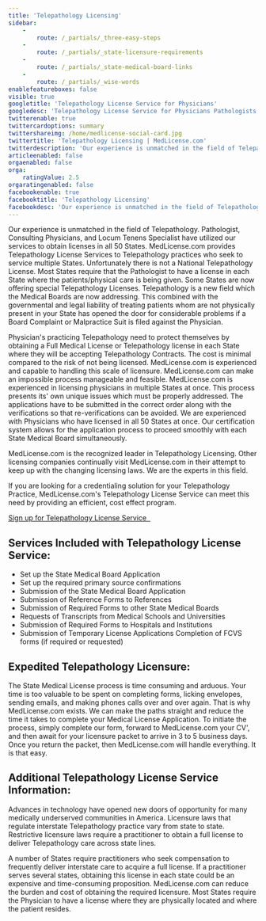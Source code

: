 ```yaml
---
title: 'Telepathology Licensing'
sidebar:
    -
        route: /_partials/_three-easy-steps
    -
        route: /_partials/_state-licensure-requirements
    -
        route: /_partials/_state-medical-board-links
    -
        route: /_partials/_wise-words
enablefeatureboxes: false
visible: true
googletitle: 'Telepathology License Service for Physicians'
googledesc: 'Telepathology License Service for Physicians Pathologists seeking an expedited Tele-Pathology License in any of the Fifty State Medical Boards - MedLicense.com'
twitterenable: true
twittercardoptions: summary
twittershareimg: /home/medlicense-social-card.jpg
twittertitle: 'Telepathology Licensing | MedLicense.com'
twitterdescription: 'Our experience is unmatched in the field of Telepathology. Pathologist, Consulting Physicians, and Locum Tenens Specialist have utilized our services to obtain licenses in all 50 States. MedLicense.com provides Telepathology License Services to Telepathology practices who seek to service multiple States.'
articleenabled: false
orgaenabled: false
orga:
    ratingValue: 2.5
orgaratingenabled: false
facebookenable: true
facebooktitle: 'Telepathology Licensing'
facebookdesc: 'Our experience is unmatched in the field of Telepathology. Pathologist, Consulting Physicians, and Locum Tenens Specialist have utilized our services to obtain licenses in all 50 States. MedLicense.com provides Telepathology License Services to Telepathology practices who seek to service multiple States.'
---
```


<p>Our experience is unmatched in the field of Telepathology. Pathologist, Consulting Physicians, and Locum Tenens Specialist have utilized our services to obtain licenses in all 50 States. MedLicense.com provides Telepathology License Services to Telepathology practices who seek to service multiple States. Unfortunately there is not a National Telepathology License. Most States require that the Pathologist to have a license in each State where the patients/physical care is being given. Some States are now offering special Telepathology Licenses. Telepathology is a new field which the Medical Boards are now addressing. This combined with the governmental and legal liability of treating patients whom are not physically present in your State has opened the door for considerable problems if a Board Complaint or Malpractice Suit is filed against the Physician.</p>
<p>Physician's practicing Telepathology need to protect themselves by obtaining a Full Medical License or Telepathology license in each State where they will be accepting Telepathology Contracts. The cost is minimal compared to the risk of not being licensed. MedLicense.com is experienced and capable to handling this scale of licensure. MedLicense.com can make an impossible process manageable and feasible. MedLicense.com is experienced in licensing physicians in multiple States at once. This process presents its' own unique issues which must be properly addressed. The applications have to be submitted in the correct order along with the verifications so that re-verifications can be avoided. We are experienced with Physicians who have licensed in all 50 States at once. Our certification system allows for the application process to proceed smoothly with each State Medical Board simultaneously.</p>
<p>MedLicense.com is the recognized leader in Telepathology Licensing. Other licensing companies continually visit MedLicense.com in their attempt to keep up with the changing licensing laws. We are the experts in this field.</p>
<p>If you are looking for a credentialing solution for your Telepathology Practice, MedLicense.com's Telepathology License Service can meet this need by providing an efficient, cost effect program.</p>
<p><a class="btn btn-secondary" href="../../pricing">Sign up for Telepathology License Service <em class="fa fa-sm fa-play" aria-hidden="true">&nbsp;</em></a>&nbsp;</p>
<h2 id="mcetoc_1ceca149u0">Services Included with Telepathology License Service:</h2>
<ul>
<li>Set up the State Medical Board Application</li>
<li>Set up the required primary source confirmations</li>
<li>Submission of the State Medical Board Application</li>
<li>Submission of Reference Forms to References</li>
<li>Submission of Required Forms to other State Medical Boards</li>
<li>Requests of Transcripts from Medical Schools and Universities</li>
<li>Submission of Required Forms to Hospitals and Institutions</li>
<li>Submission of Temporary License Applications Completion of FCVS forms (if required or requested)</li>
</ul>
<h2 id="mcetoc_1ceca149u1">Expedited Telepathology Licensure:</h2>
<p>The State Medical License process is time consuming and arduous. Your time is too valuable to be spent on completing forms, licking envelopes, sending emails, and making phones calls over and over again. That is why MedLicense.com exists. We can make the paths straight and reduce the time it takes to complete your Medical License Application. To initiate the process, simply complete our form, forward to MedLicense.com your CV', and then await for your licensure packet to arrive in 3 to 5 business days. Once you return the packet, then MedLicense.com will handle everything. It is that easy.</p>
<h2 id="mcetoc_1ceca149u2">Additional Telepathology License Service Information:</h2>
<p>Advances in technology have opened new doors of opportunity for many medically underserved communities in America. Licensure laws that regulate interstate Telepathology practice vary from state to state. Restrictive licensure laws require a practitioner to obtain a full license to deliver Telepathology care across state lines.</p>
<p>A number of States require practitioners who seek compensation to frequently deliver interstate care to acquire a full license. If a practitioner serves several states, obtaining this license in each state could be an expensive and time-consuming proposition. MedLicense.com can reduce the burden and cost of obtaining the required licensure. Most States require the Physician to have a license where they are physically located and where the patient resides.</p>